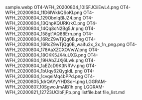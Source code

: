 sample.webp
OT4-WFH_20200804_10ISFJCiiEwL4.png
OT4-WFH_20200804_11D6lWkkQSoKl.png
OT4-WFH_20200804_129ObnIqBIJZ4.png
OT4-WFH_20200804_13QhpKQURKrkC.png
OT4-WFH_20200804_14Qq8cN2Bg5Jr.png
OT4-WFH_20200804_158gt1AQ88Ern.png
OT4-WFH_20200804_16RcZ9wTjQg0B.png
OT4-WFH_20200804_16RcZ9wTjQg0B_waifu2x_2x_1n_png.png
OT4-WFH_20200804_178AaXZCXOVwW.png
OT4-WFH_20200804_18OKK5JX4uUXG.png
OT4-WFH_20200804_19HAbZJXj6Lwk.png
OT4-WFH_20200804_1aEZcD9K3NRVv.png
OT4-WFH_20200804_1bUqy62QygldL.png
OT4-WFH_20200804_1cvqeiMq4bPPd.png
OT4-WFH_20200805_1drQAYyYHDSoH.png
LGGRAM-WFH_20200807_10SgwoJmAIB1h.png
LGGRAM-WFH_20200821_12723UCIbFjPp.png
listfile.bat
file_list.md
